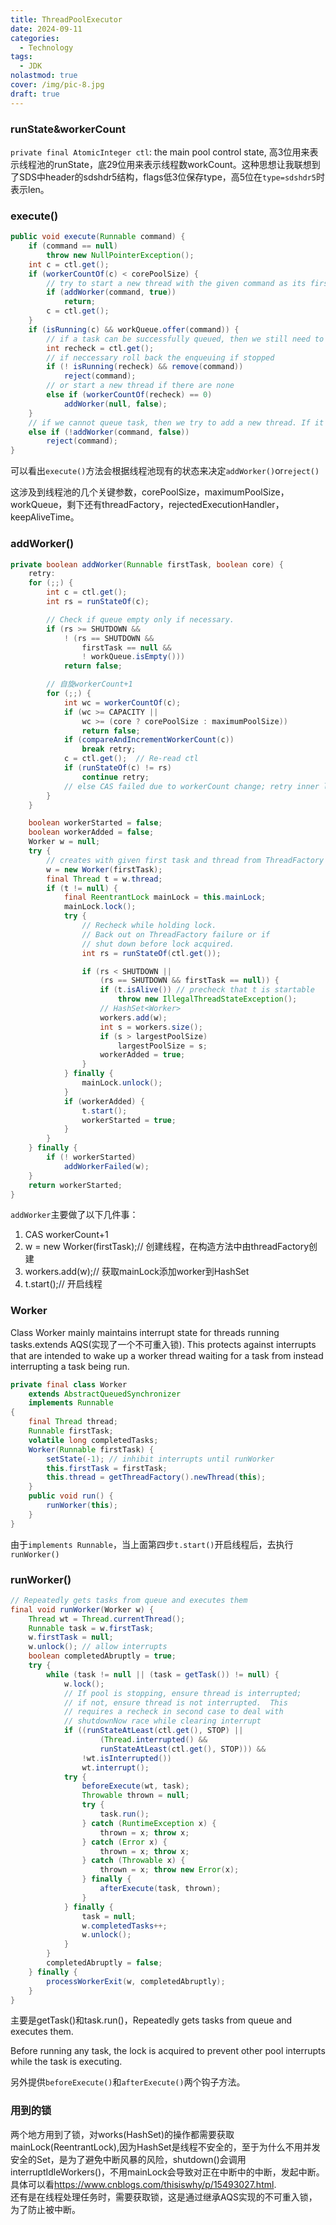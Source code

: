 ```yaml
---
title: ThreadPoolExecutor
date: 2024-09-11
categories:
  - Technology
tags:
  - JDK
nolastmod: true
cover: /img/pic-8.jpg
draft: true
---
```

### runState&workerCount
`private final AtomicInteger ctl`: the main pool control state, 高3位用来表示线程池的runState，底29位用来表示线程数workCount。这种思想让我联想到了SDS中header的sdshdr5结构，flags低3位保存type，高5位在`type=sdshdr5`时表示len。
### execute()
```java
public void execute(Runnable command) {
    if (command == null)
        throw new NullPointerException();
    int c = ctl.get();
    if (workerCountOf(c) < corePoolSize) {
        // try to start a new thread with the given command as its first task
        if (addWorker(command, true))
            return;
        c = ctl.get();
    }
    if (isRunning(c) && workQueue.offer(command)) {
        // if a task can be successfully queued, then we still need to double-check whether we should have added a thread
        int recheck = ctl.get();
        // if neccessary roll back the enqueuing if stopped
        if (! isRunning(recheck) && remove(command))
            reject(command);
        // or start a new thread if there are none
        else if (workerCountOf(recheck) == 0)
            addWorker(null, false);
    }
    // if we cannot queue task, then we try to add a new thread. If it fails, we know we are shut down or saturated and so reject the task.
    else if (!addWorker(command, false))
        reject(command);
}
```
可以看出`execute()`方法会根据线程池现有的状态来决定`addWorker()`or`reject()`

这涉及到线程池的几个关键参数，corePoolSize，maximumPoolSize，workQueue，剩下还有threadFactory，rejectedExecutionHandler，keepAliveTime。
### addWorker()
```java
private boolean addWorker(Runnable firstTask, boolean core) {
    retry:
    for (;;) {
        int c = ctl.get();
        int rs = runStateOf(c);

        // Check if queue empty only if necessary.
        if (rs >= SHUTDOWN &&
            ! (rs == SHUTDOWN &&
                firstTask == null &&
                ! workQueue.isEmpty()))
            return false;

        // 自旋workerCount+1
        for (;;) {
            int wc = workerCountOf(c);
            if (wc >= CAPACITY ||
                wc >= (core ? corePoolSize : maximumPoolSize))
                return false;
            if (compareAndIncrementWorkerCount(c))
                break retry;
            c = ctl.get();  // Re-read ctl
            if (runStateOf(c) != rs)
                continue retry;
            // else CAS failed due to workerCount change; retry inner loop
        }
    }

    boolean workerStarted = false;
    boolean workerAdded = false;
    Worker w = null;
    try {
        // creates with given first task and thread from ThreadFactory
        w = new Worker(firstTask);
        final Thread t = w.thread;
        if (t != null) {
            final ReentrantLock mainLock = this.mainLock;
            mainLock.lock();
            try {
                // Recheck while holding lock.
                // Back out on ThreadFactory failure or if
                // shut down before lock acquired.
                int rs = runStateOf(ctl.get());

                if (rs < SHUTDOWN ||
                    (rs == SHUTDOWN && firstTask == null)) {
                    if (t.isAlive()) // precheck that t is startable
                        throw new IllegalThreadStateException();
                    // HashSet<Worker>
                    workers.add(w);
                    int s = workers.size();
                    if (s > largestPoolSize)
                        largestPoolSize = s;
                    workerAdded = true;
                }
            } finally {
                mainLock.unlock();
            }
            if (workerAdded) {
                t.start();
                workerStarted = true;
            }
        }
    } finally {
        if (! workerStarted)
            addWorkerFailed(w);
    }
    return workerStarted;
}
```
`addWorker`主要做了以下几件事：
1. CAS workerCount+1
2. w = new Worker(firstTask);// 创建线程，在构造方法中由threadFactory创建
3. workers.add(w);// 获取mainLock添加worker到HashSet
4. t.start();// 开启线程

### Worker
Class Worker mainly maintains interrupt state for threads running tasks.extends AQS(实现了一个不可重入锁). This protects against interrupts that are intended to wake up a worker thread waiting for a task from instead interrupting a task being run. 
```java
private final class Worker
    extends AbstractQueuedSynchronizer
    implements Runnable
{
    final Thread thread;
    Runnable firstTask;
    volatile long completedTasks;
    Worker(Runnable firstTask) {
        setState(-1); // inhibit interrupts until runWorker
        this.firstTask = firstTask;
        this.thread = getThreadFactory().newThread(this);
    }
    public void run() {
        runWorker(this);
    }
}
```

由于`implements Runnable`，当上面第四步`t.start()`开启线程后，去执行`runWorker()`

### runWorker()
```java
// Repeatedly gets tasks from queue and executes them
final void runWorker(Worker w) {
    Thread wt = Thread.currentThread();
    Runnable task = w.firstTask;
    w.firstTask = null;
    w.unlock(); // allow interrupts
    boolean completedAbruptly = true;
    try {
        while (task != null || (task = getTask()) != null) {
            w.lock();
            // If pool is stopping, ensure thread is interrupted;
            // if not, ensure thread is not interrupted.  This
            // requires a recheck in second case to deal with
            // shutdownNow race while clearing interrupt
            if ((runStateAtLeast(ctl.get(), STOP) ||
                    (Thread.interrupted() &&
                    runStateAtLeast(ctl.get(), STOP))) &&
                !wt.isInterrupted())
                wt.interrupt();
            try {
                beforeExecute(wt, task);
                Throwable thrown = null;
                try {
                    task.run();
                } catch (RuntimeException x) {
                    thrown = x; throw x;
                } catch (Error x) {
                    thrown = x; throw x;
                } catch (Throwable x) {
                    thrown = x; throw new Error(x);
                } finally {
                    afterExecute(task, thrown);
                }
            } finally {
                task = null;
                w.completedTasks++;
                w.unlock();
            }
        }
        completedAbruptly = false;
    } finally {
        processWorkerExit(w, completedAbruptly);
    }
}
```
主要是getTask()和task.run()，Repeatedly gets tasks from queue and executes them.

Before running any task, the lock is acquired to prevent other pool interrupts while the task is executing.

另外提供`beforeExecute()`和`afterExecute()`两个钩子方法。

### 用到的锁
两个地方用到了锁，对works(HashSet<Worker>)的操作都需要获取mainLock(ReentrantLock),因为HashSet是线程不安全的，至于为什么不用并发安全的Set，是为了避免中断风暴的风险，shutdown()会调用interruptIdleWorkers()，不用mainLock会导致对正在中断中的中断，发起中断。具体可以看<https://www.cnblogs.com/thisiswhy/p/15493027.html>.\
还有是在线程处理任务时，需要获取锁，这是通过继承AQS实现的不可重入锁，为了防止被中断。